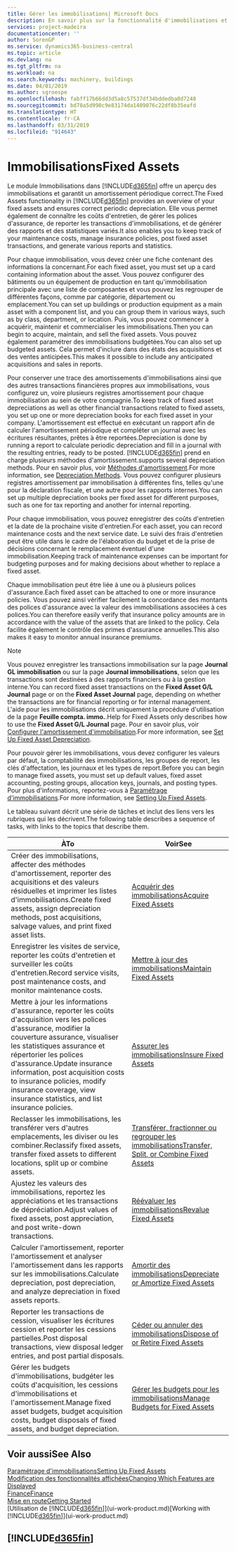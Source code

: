 ```yaml
---
title: Gérer les immobilisations| Microsoft Docs
description: En savoir plus sur la fonctionnalité d'immobilisations et afficher un aperçu de l'utilisation des immobilisations.
services: project-madeira
documentationcenter: ''
author: SorenGP
ms.service: dynamics365-business-central
ms.topic: article
ms.devlang: na
ms.tgt_pltfrm: na
ms.workload: na
ms.search.keywords: machinery, buildings
ms.date: 04/01/2019
ms.author: sgroespe
ms.openlocfilehash: fabff17b66dd3d5a8c57537df34bddedba0d7248
ms.sourcegitcommit: bd78a5d990c9e83174da1409076c22df8b35eafd
ms.translationtype: HT
ms.contentlocale: fr-CA
ms.lasthandoff: 03/31/2019
ms.locfileid: "914643"
---
```

# <a name="fixed-assets"></a><span data-ttu-id="cb3c9-103">Immobilisations</span><span class="sxs-lookup"><span data-stu-id="cb3c9-103">Fixed Assets</span></span>
<span data-ttu-id="cb3c9-104">Le module Immobilisations dans [!INCLUDE[d365fin](includes/d365fin_md.md)] offre un aperçu des immobilisations et garantit un amortissement périodique correct.</span><span class="sxs-lookup"><span data-stu-id="cb3c9-104">The Fixed Assets functionality in [!INCLUDE[d365fin](includes/d365fin_md.md)] provides an overview of your fixed assets and ensures correct periodic depreciation.</span></span> <span data-ttu-id="cb3c9-105">Elle vous permet également de connaître les coûts d'entretien, de gérer les polices d'assurance, de reporter les transactions d'immobilisations, et de générer des rapports et des statistiques variés.</span><span class="sxs-lookup"><span data-stu-id="cb3c9-105">It also enables you to keep track of your maintenance costs, manage insurance policies, post fixed asset transactions, and generate various reports and statistics.</span></span>

<span data-ttu-id="cb3c9-106">Pour chaque immobilisation, vous devez créer une fiche contenant des informations la concernant.</span><span class="sxs-lookup"><span data-stu-id="cb3c9-106">For each fixed asset, you must set up a card containing information about the asset.</span></span> <span data-ttu-id="cb3c9-107">Vous pouvez configurer des bâtiments ou un équipement de production en tant qu'immobilisation principale avec une liste de composantes et vous pouvez les regrouper de différentes façons, comme par catégorie, département ou emplacement.</span><span class="sxs-lookup"><span data-stu-id="cb3c9-107">You can set up buildings or production equipment as a main asset with a component list, and you can group them in various ways, such as by class, department, or location.</span></span> <span data-ttu-id="cb3c9-108">Puis, vous pouvez commencer à acquérir, maintenir et commercialiser les immobilisations.</span><span class="sxs-lookup"><span data-stu-id="cb3c9-108">Then you can begin to acquire, maintain, and sell the fixed assets.</span></span> <span data-ttu-id="cb3c9-109">Vous pouvez également paramétrer des immobilisations budgétées.</span><span class="sxs-lookup"><span data-stu-id="cb3c9-109">You can also set up budgeted assets.</span></span> <span data-ttu-id="cb3c9-110">Cela permet d'inclure dans des états des acquisitions et des ventes anticipées.</span><span class="sxs-lookup"><span data-stu-id="cb3c9-110">This makes it possible to include any anticipated acquisitions and sales in reports.</span></span>

<span data-ttu-id="cb3c9-111">Pour conserver une trace des amortissements d'immobilisations ainsi que des autres transactions financières propres aux immobilisations, vous configurez un, voire plusieurs registres amortissement pour chaque immobilisation au sein de votre compagnie.</span><span class="sxs-lookup"><span data-stu-id="cb3c9-111">To keep track of fixed asset depreciations as well as other financial transactions related to fixed assets, you set up one or more depreciation books for each fixed asset in your company.</span></span> <span data-ttu-id="cb3c9-112">L'amortissement est effectué en exécutant un rapport afin de calculer l'amortissement périodique et compléter un journal avec les écritures résultantes, prêtes à être reportées.</span><span class="sxs-lookup"><span data-stu-id="cb3c9-112">Depreciation is done by running a report to calculate periodic depreciation and fill in a journal with the resulting entries, ready to be posted.</span></span> [!INCLUDE[d365fin](includes/d365fin_md.md)] <span data-ttu-id="cb3c9-113">prend en charge plusieurs méthodes d'amortissement.</span><span class="sxs-lookup"><span data-stu-id="cb3c9-113">supports several depreciation methods.</span></span> <span data-ttu-id="cb3c9-114">Pour en savoir plus, voir [Méthodes d'amortissement](fa-depreciation-methods.md).</span><span class="sxs-lookup"><span data-stu-id="cb3c9-114">For more information, see [Depreciation Methods](fa-depreciation-methods.md).</span></span> <span data-ttu-id="cb3c9-115">Vous pouvez configurer plusieurs registres amortissement par immobilisation à différentes fins, telles qu'une pour la déclaration fiscale, et une autre pour les rapports internes.</span><span class="sxs-lookup"><span data-stu-id="cb3c9-115">You can set up multiple depreciation books per fixed asset for different purposes, such as one for tax reporting and another for internal reporting.</span></span>

<span data-ttu-id="cb3c9-116">Pour chaque immobilisation, vous pouvez enregistrer des coûts d'entretien et la date de la prochaine visite d'entretien.</span><span class="sxs-lookup"><span data-stu-id="cb3c9-116">For each asset, you can record maintenance costs and the next service date.</span></span> <span data-ttu-id="cb3c9-117">Le suivi des frais d'entretien peut être utile dans le cadre de l'élaboration du budget et de la prise de décisions concernant le remplacement éventuel d'une immobilisation.</span><span class="sxs-lookup"><span data-stu-id="cb3c9-117">Keeping track of maintenance expenses can be important for budgeting purposes and for making decisions about whether to replace a fixed asset.</span></span>

<span data-ttu-id="cb3c9-118">Chaque immobilisation peut être liée à une ou à plusieurs polices d'assurance.</span><span class="sxs-lookup"><span data-stu-id="cb3c9-118">Each fixed asset can be attached to one or more insurance policies.</span></span> <span data-ttu-id="cb3c9-119">Vous pouvez ainsi vérifier facilement la concordance des montants des polices d'assurance avec la valeur des immobilisations associées à ces polices.</span><span class="sxs-lookup"><span data-stu-id="cb3c9-119">You can therefore easily verify that insurance policy amounts are in accordance with the value of the assets that are linked to the policy.</span></span> <span data-ttu-id="cb3c9-120">Cela facilite également le contrôle des primes d'assurance annuelles.</span><span class="sxs-lookup"><span data-stu-id="cb3c9-120">This also makes it easy to monitor annual insurance premiums.</span></span>

> [!NOTE]  
>   <span data-ttu-id="cb3c9-121">Vous pouvez enregistrer les transactions immobilisation sur la page **Journal GL immobilisation** ou sur la page **Journal immobilisations**, selon que les transactions sont destinées à des rapports financiers ou à la gestion interne.</span><span class="sxs-lookup"><span data-stu-id="cb3c9-121">You can record fixed asset transactions on the **Fixed Asset G/L Journal** page or on the **Fixed Asset Journal** page, depending on whether the transactions are for financial reporting or for internal management.</span></span> <span data-ttu-id="cb3c9-122">L'aide pour les immobilisations décrit uniquement la procédure d'utilisation de la page **Feuille compta. immo.**.</span><span class="sxs-lookup"><span data-stu-id="cb3c9-122">Help for Fixed Assets only describes how to use the **Fixed Asset G/L Journal** page.</span></span> <span data-ttu-id="cb3c9-123">Pour en savoir plus, voir [Configurer l'amortissement d'immobilisation](fa-how-setup-depreciation.md).</span><span class="sxs-lookup"><span data-stu-id="cb3c9-123">For more information, see [Set Up Fixed Asset Depreciation](fa-how-setup-depreciation.md).</span></span>

<span data-ttu-id="cb3c9-124">Pour pouvoir gérer les immobilisations, vous devez configurer les valeurs par défaut, la comptabilité des immobilisations, les groupes de report, les clés d'affectation, les journaux et les types de report.</span><span class="sxs-lookup"><span data-stu-id="cb3c9-124">Before you can begin to manage fixed assets, you must set up default values, fixed asset accounting, posting groups, allocation keys, journals, and posting types.</span></span> <span data-ttu-id="cb3c9-125">Pour plus d'informations, reportez-vous à [Paramétrage d'immobilisations](fa-setup.md).</span><span class="sxs-lookup"><span data-stu-id="cb3c9-125">For more information, see [Setting Up Fixed Assets](fa-setup.md).</span></span>

<span data-ttu-id="cb3c9-126">Le tableau suivant décrit une série de tâches et inclut des liens vers les rubriques qui les décrivent.</span><span class="sxs-lookup"><span data-stu-id="cb3c9-126">The following table describes a sequence of tasks, with links to the topics that describe them.</span></span>

| <span data-ttu-id="cb3c9-127">À</span><span class="sxs-lookup"><span data-stu-id="cb3c9-127">To</span></span> | <span data-ttu-id="cb3c9-128">Voir</span><span class="sxs-lookup"><span data-stu-id="cb3c9-128">See</span></span> |
| --- | --- |
| <span data-ttu-id="cb3c9-129">Créer des immobilisations, affecter des méthodes d'amortissement, reporter des acquisitions et des valeurs résiduelles et imprimer les listes d'immobilisations.</span><span class="sxs-lookup"><span data-stu-id="cb3c9-129">Create fixed assets, assign depreciation methods, post acquisitions, salvage values, and print fixed asset lists.</span></span> |[<span data-ttu-id="cb3c9-130">Acquérir des immobilisations</span><span class="sxs-lookup"><span data-stu-id="cb3c9-130">Acquire Fixed Assets</span></span>](fa-how-acquire.md) |
| <span data-ttu-id="cb3c9-131">Enregistrer les visites de service, reporter les coûts d'entretien et surveiller les coûts d'entretien.</span><span class="sxs-lookup"><span data-stu-id="cb3c9-131">Record service visits, post maintenance costs, and monitor maintenance costs.</span></span> |[<span data-ttu-id="cb3c9-132">Mettre à jour des immobilisations</span><span class="sxs-lookup"><span data-stu-id="cb3c9-132">Maintain Fixed Assets</span></span>](fa-how-maintain.md) |
| <span data-ttu-id="cb3c9-133">Mettre à jour les informations d'assurance, reporter les coûts d'acquisition vers les polices d'assurance, modifier la couverture assurance, visualiser les statistiques assurance et répertorier les polices d'assurance.</span><span class="sxs-lookup"><span data-stu-id="cb3c9-133">Update insurance information, post acquisition costs to insurance policies, modify insurance coverage, view insurance statistics, and list insurance policies.</span></span> |[<span data-ttu-id="cb3c9-134">Assurer les immobilisations</span><span class="sxs-lookup"><span data-stu-id="cb3c9-134">Insure Fixed Assets</span></span>](fa-how-insure.md) |
| <span data-ttu-id="cb3c9-135">Reclasser les immobilisations, les transférer vers d'autres emplacements, les diviser ou les combiner.</span><span class="sxs-lookup"><span data-stu-id="cb3c9-135">Reclassify fixed assets, transfer fixed assets to different locations, split up or combine assets.</span></span> |[<span data-ttu-id="cb3c9-136">Transférer, fractionner ou regrouper les immobilisations</span><span class="sxs-lookup"><span data-stu-id="cb3c9-136">Transfer, Split, or Combine Fixed Assets</span></span>](fa-how-trans-split-combine.md) |
| <span data-ttu-id="cb3c9-137">Ajustez les valeurs des immobilisations, reportez les appréciations et les transactions de dépréciation.</span><span class="sxs-lookup"><span data-stu-id="cb3c9-137">Adjust values of fixed assets, post appreciation, and post write-down transactions.</span></span> |[<span data-ttu-id="cb3c9-138">Réévaluer les immobilisations</span><span class="sxs-lookup"><span data-stu-id="cb3c9-138">Revalue Fixed Assets</span></span>](fa-how-revalue.md) |
| <span data-ttu-id="cb3c9-139">Calculer l'amortissement, reporter l'amortissement et analyser l'amortissement dans les rapports sur les immobilisations.</span><span class="sxs-lookup"><span data-stu-id="cb3c9-139">Calculate depreciation, post depreciation, and  analyze depreciation in fixed assets reports.</span></span> |[<span data-ttu-id="cb3c9-140">Amortir des immobilisations</span><span class="sxs-lookup"><span data-stu-id="cb3c9-140">Depreciate or Amortize Fixed Assets</span></span>](fa-how-depreciate-amortize.md) |
| <span data-ttu-id="cb3c9-141">Reporter les transactions de cession, visualiser les écritures cession et reporter les cessions partielles.</span><span class="sxs-lookup"><span data-stu-id="cb3c9-141">Post disposal transactions, view disposal ledger entries, and post partial disposals.</span></span> |[<span data-ttu-id="cb3c9-142">Céder ou annuler des immobilisations</span><span class="sxs-lookup"><span data-stu-id="cb3c9-142">Dispose of or Retire Fixed Assets</span></span>](fa-how-dispose-retire.md) |
| <span data-ttu-id="cb3c9-143">Gérer les budgets d'immobilisations, budgéter les coûts d'acquisition, les cessions d'immobilisations et l'amortissement.</span><span class="sxs-lookup"><span data-stu-id="cb3c9-143">Manage fixed asset budgets, budget acquisition costs, budget disposals of fixed assets, and budget depreciation.</span></span> |[<span data-ttu-id="cb3c9-144">Gérer les budgets pour les immobilisations</span><span class="sxs-lookup"><span data-stu-id="cb3c9-144">Manage Budgets for Fixed Assets</span></span>](fa-how-manage-budgets.md) |

## <a name="see-also"></a><span data-ttu-id="cb3c9-145">Voir aussi</span><span class="sxs-lookup"><span data-stu-id="cb3c9-145">See Also</span></span>
[<span data-ttu-id="cb3c9-146">Paramétrage d'immobilisations</span><span class="sxs-lookup"><span data-stu-id="cb3c9-146">Setting Up Fixed Assets</span></span>](fa-setup.md)  
[<span data-ttu-id="cb3c9-147">Modification des fonctionnalités affichées</span><span class="sxs-lookup"><span data-stu-id="cb3c9-147">Changing Which Features are Displayed</span></span>](ui-experiences.md)  
[<span data-ttu-id="cb3c9-148">Finance</span><span class="sxs-lookup"><span data-stu-id="cb3c9-148">Finance</span></span>](finance.md)  
[<span data-ttu-id="cb3c9-149">Mise en route</span><span class="sxs-lookup"><span data-stu-id="cb3c9-149">Getting Started</span></span>](product-get-started.md)  
<span data-ttu-id="cb3c9-150">[Utilisation de [!INCLUDE[d365fin](includes/d365fin_md.md)]](ui-work-product.md)</span><span class="sxs-lookup"><span data-stu-id="cb3c9-150">[Working with [!INCLUDE[d365fin](includes/d365fin_md.md)]](ui-work-product.md)</span></span>

## [!INCLUDE[d365fin](includes/free_trial_md.md)]  
 
